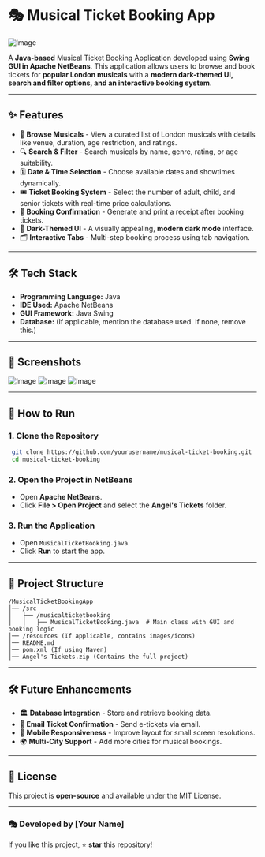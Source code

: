 # 🎭 Musical Ticket Booking App
![Image](https://github.com/user-attachments/assets/68aa1f57-699d-4895-b5cc-b93c6e8155bb)


A **Java-based** Musical Ticket Booking Application developed using **Swing GUI in Apache NetBeans**. This application allows users to browse and book tickets for **popular London musicals** with a **modern dark-themed UI, search and filter options, and an interactive booking system**.

---

## ✨ Features
- 🍻 **Browse Musicals** - View a curated list of London musicals with details like venue, duration, age restriction, and ratings.
- 🔍 **Search & Filter** - Search musicals by name, genre, rating, or age suitability.
- 🗓 **Date & Time Selection** - Choose available dates and showtimes dynamically.
- 🎟 **Ticket Booking System** - Select the number of adult, child, and senior tickets with real-time price calculations.
- 🧳 **Booking Confirmation** - Generate and print a receipt after booking tickets.
- 🎨 **Dark-Themed UI** - A visually appealing, **modern dark mode** interface.
- 🗂 **Interactive Tabs** - Multi-step booking process using tab navigation.

---

## 🛠️ Tech Stack
- **Programming Language:** Java
- **IDE Used:** Apache NetBeans
- **GUI Framework:** Java Swing
- **Database:** (If applicable, mention the database used. If none, remove this.)

---

## 📸 Screenshots
![Image](https://github.com/user-attachments/assets/bcabedc3-8159-45a9-8835-19d7e345eb5b)
![Image](https://github.com/user-attachments/assets/808cb943-8156-4a6c-a917-dba8848aa849)
![Image](https://github.com/user-attachments/assets/8bd835f8-6698-4170-8b22-0e17c0c7bbf8)

---

## 🚀 How to Run

### **1. Clone the Repository**
```sh
 git clone https://github.com/yourusername/musical-ticket-booking.git
 cd musical-ticket-booking
```

### **2. Open the Project in NetBeans**
- Open **Apache NetBeans**.
- Click **File > Open Project** and select the **Angel's Tickets** folder.

### **3. Run the Application**
- Open `MusicalTicketBooking.java`.
- Click **Run** to start the app.

---

## 📂 Project Structure
```
/MusicalTicketBookingApp
│── /src
│   ├── /musicalticketbooking
│   │   ├── MusicalTicketBooking.java  # Main class with GUI and booking logic
│── /resources (If applicable, contains images/icons)
│── README.md
│── pom.xml (If using Maven)
│── Angel's Tickets.zip (Contains the full project)
```

---

## 🛠️ Future Enhancements
- 🏛 **Database Integration** - Store and retrieve booking data.
- 📧 **Email Ticket Confirmation** - Send e-tickets via email.
- 📱 **Mobile Responsiveness** - Improve layout for small screen resolutions.
- 🌍 **Multi-City Support** - Add more cities for musical bookings.

---

## 📄 License
This project is **open-source** and available under the MIT License.

---

### 🎭 Developed by [Your Name]  
If you like this project, ⭐ **star** this repository!


